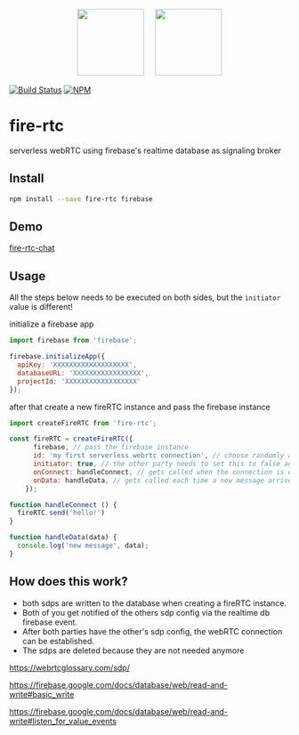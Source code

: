 <p align="center">
  <img height="120px" src="https://firebase.google.com/images/brand-guidelines/lockup_realtime-database.png" />&nbsp;&nbsp;&nbsp;&nbsp;
  <img height="120px" src="https://webrtc.org/assets/images/webrtc-logo-vert-retro-dist.svg" />
</p>

[![Build Status](https://api.travis-ci.com/mklan/fire-rtc.svg?branch=master)](https://travis-ci.com/mklan/fire-rtc)
[![NPM](https://img.shields.io/npm/v/fire-rtc.svg)](https://www.npmjs.com/package/fire-rtc)

# fire-rtc 

serverless webRTC using firebase's realtime database as signaling broker

## Install

```bash
npm install --save fire-rtc firebase
```

## Demo

[fire-rtc-chat](https://github.com/mklan/fire-rtc-chat)

## Usage

All the steps below needs to be executed on both sides, but the `initiator` value is different!


initialize a firebase app

```JavaScript
import firebase from 'firebase';

firebase.initializeApp({
  apiKey: 'XXXXXXXXXXXXXXXXXXX', 
  databaseURL: 'XXXXXXXXXXXXXXXXX', 
  projectId: 'XXXXXXXXXXXXXXXXXX'
});
```

after that create a new fireRTC instance and pass the firebase instance

```JavaScript
import createFireRTC from 'fire-rtc';

const fireRTC = createFireRTC({
      firebase, // pass the firebase instance
      id: 'my first serverless webrtc connection', // choose randomly and share with other party
      initiator: true, // the other party needs to set this to false and join afterwards!
      onConnect: handleConnect, // gets called when the connection is established
      onData: handleData, // gets called each time a new message arrives
    });

function handleConnect () {
  fireRTC.send('hello!')
}

function handleData(data) {
  console.log('new message', data);
}

```

## How does this work?

- both sdps are written to the database when creating a fireRTC instance.
- Both of you get notified of the others sdp config via the realtime db firebase event.
- After both parties have the other's sdp config, the webRTC connection can be established.
- The sdps are deleted because they are not needed anymore


https://webrtcglossary.com/sdp/

https://firebase.google.com/docs/database/web/read-and-write#basic_write

https://firebase.google.com/docs/database/web/read-and-write#listen_for_value_events

